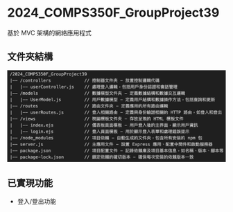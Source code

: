 # 2024_COMPS350F_GroupProject39
基於 MVC 架構的網絡應用程式

## 文件夾結構
![folderStructure](/public/image/folderStructure.png "folderStructure")


## 已實現功能
- 登入/登出功能
